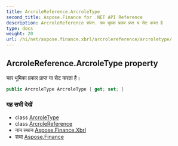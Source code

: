 ```yaml
---
title: ArcroleReference.ArcroleType
second_title: Aspose.Finance for .NET API Reference
description: ArcroleReference संपत्त. चप भूमक प्रकर प्रप्त य सेट करत है
type: docs
weight: 20
url: /hi/net/aspose.finance.xbrl/arcrolereference/arcroletype/
---
```

## ArcroleReference.ArcroleType property

चाप भूमिका प्रकार प्राप्त या सेट करता है।

```csharp
public ArcroleType ArcroleType { get; set; }
```

### यह सभी देखें

* class [ArcroleType](../../arcroletype/)
* class [ArcroleReference](../)
* नाम स्थान [Aspose.Finance.Xbrl](../../arcrolereference/)
* सभा [Aspose.Finance](../../../)


